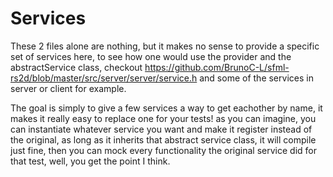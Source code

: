 # Services

These 2 files alone are nothing, but it makes no sense to provide a specific set of services here, to see how one would use the provider and the abstractService class, checkout <https://github.com/BrunoC-L/sfml-rs2d/blob/master/src/server/server/service.h> and some of the services in server or client for example.

The goal is simply to give a few services a way to get eachother by name, it makes it really easy to replace one for your tests! as you can imagine, you can instantiate whatever service you want and make it register instead of the original, as long as it inherits that abstract service class, it will compile just fine, then you can mock every functionality the original service did for that test, well, you get the point I think.
